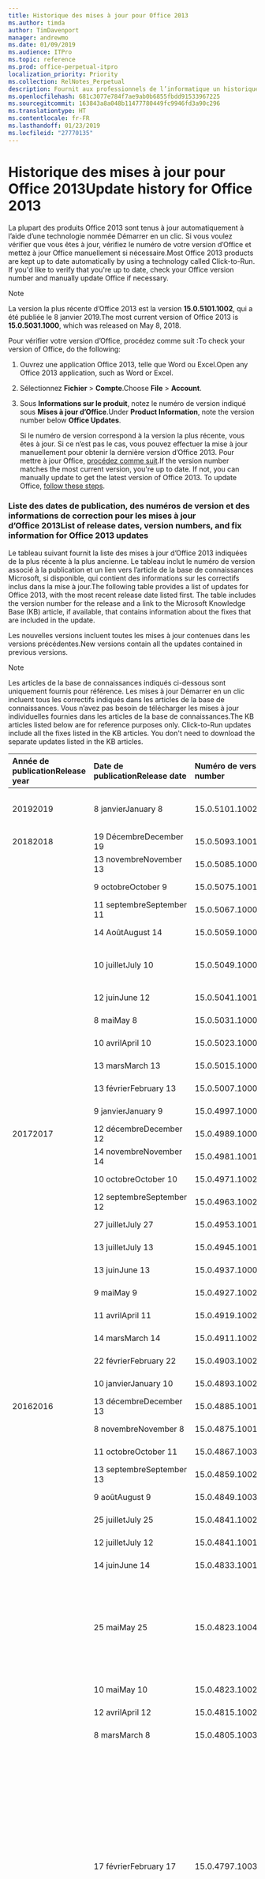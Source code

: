 ```yaml
---
title: Historique des mises à jour pour Office 2013
ms.author: timda
author: TimDavenport
manager: andrewmo
ms.date: 01/09/2019
ms.audience: ITPro
ms.topic: reference
ms.prod: office-perpetual-itpro
localization_priority: Priority
ms.collection: RelNotes_Perpetual
description: Fournit aux professionnels de l’informatique un historique des mises à jour pour les versions définitives d’Office 2013 qui utilisent Démarrer en un clic
ms.openlocfilehash: 681c3077e784f7ae9ab0b6855fbdd91533967225
ms.sourcegitcommit: 163843a8a048b11477780449fc9946fd3a90c296
ms.translationtype: HT
ms.contentlocale: fr-FR
ms.lasthandoff: 01/23/2019
ms.locfileid: "27770135"
---
```

# <a name="update-history-for-office-2013"></a><span data-ttu-id="48fe9-103">Historique des mises à jour pour Office 2013</span><span class="sxs-lookup"><span data-stu-id="48fe9-103">Update history for Office 2013</span></span>

<span data-ttu-id="48fe9-p101">La plupart des produits Office 2013 sont tenus à jour automatiquement à l’aide d’une technologie nommée Démarrer en un clic. Si vous voulez vérifier que vous êtes à jour, vérifiez le numéro de votre version d’Office et mettez à jour Office manuellement si nécessaire.</span><span class="sxs-lookup"><span data-stu-id="48fe9-p101">Most Office 2013 products are kept up to date automatically by using a technology called Click-to-Run. If you'd like to verify that you're up to date, check your Office version number and manually update Office if necessary.</span></span>
  
> [!NOTE]
> <span data-ttu-id="48fe9-106">La version la plus récente d’Office 2013 est la version **15.0.5101.1002**, qui a été publiée le 8 janvier 2019.</span><span class="sxs-lookup"><span data-stu-id="48fe9-106">The most current version of Office 2013 is **15.0.5031.1000**, which was released on May 8, 2018.</span></span> 
  
<span data-ttu-id="48fe9-107">Pour vérifier votre version d’Office, procédez comme suit :</span><span class="sxs-lookup"><span data-stu-id="48fe9-107">To check your version of Office, do the following:</span></span>
  
1. <span data-ttu-id="48fe9-108">Ouvrez une application Office 2013, telle que Word ou Excel.</span><span class="sxs-lookup"><span data-stu-id="48fe9-108">Open any Office 2013 application, such as Word or Excel.</span></span>
    
2. <span data-ttu-id="48fe9-109">Sélectionnez **Fichier** > **Compte**.</span><span class="sxs-lookup"><span data-stu-id="48fe9-109">Choose **File** > **Account**.</span></span>
    
3. <span data-ttu-id="48fe9-110">Sous **Informations sur le produit**, notez le numéro de version indiqué sous **Mises à jour d’Office**.</span><span class="sxs-lookup"><span data-stu-id="48fe9-110">Under **Product Information**, note the version number below **Office Updates**.</span></span>
    
    <span data-ttu-id="48fe9-p102">Si le numéro de version correspond à la version la plus récente, vous êtes à jour. Si ce n’est pas le cas, vous pouvez effectuer la mise à jour manuellement pour obtenir la dernière version d’Office 2013. Pour mettre à jour Office, [procédez comme suit](https://support.office.com/article/2ab296f3-7f03-43a2-8e50-46de917611c5#ID0EAABAAA=Office_2013).</span><span class="sxs-lookup"><span data-stu-id="48fe9-p102">If the version number matches the most current version, you're up to date. If not, you can manually update to get the latest version of Office 2013. To update Office, [follow these steps](https://support.office.com/article/2ab296f3-7f03-43a2-8e50-46de917611c5#ID0EAABAAA=Office_2013).</span></span>
    
### <a name="list-of-release-dates-version-numbers-and-fix-information-for-office-2013-updates"></a><span data-ttu-id="48fe9-114">Liste des dates de publication, des numéros de version et des informations de correction pour les mises à jour d’Office 2013</span><span class="sxs-lookup"><span data-stu-id="48fe9-114">List of release dates, version numbers, and fix information for Office 2013 updates</span></span>

<span data-ttu-id="48fe9-p103">Le tableau suivant fournit la liste des mises à jour d’Office 2013 indiquées de la plus récente à la plus ancienne. Le tableau inclut le numéro de version associé à la publication et un lien vers l’article de la base de connaissances Microsoft, si disponible, qui contient des informations sur les correctifs inclus dans la mise à jour.</span><span class="sxs-lookup"><span data-stu-id="48fe9-p103">The following table provides a list of updates for Office 2013, with the most recent release date listed first. The table includes the version number for the release and a link to the Microsoft Knowledge Base (KB) article, if available, that contains information about the fixes that are included in the update.</span></span>
  
<span data-ttu-id="48fe9-117">Les nouvelles versions incluent toutes les mises à jour contenues dans les versions précédentes.</span><span class="sxs-lookup"><span data-stu-id="48fe9-117">New versions contain all the updates contained in previous versions.</span></span>

> [!NOTE]
> <span data-ttu-id="48fe9-p104">Les articles de la base de connaissances indiqués ci-dessous sont uniquement fournis pour référence. Les mises à jour Démarrer en un clic incluent tous les correctifs indiqués dans les articles de la base de connaissances. Vous n’avez pas besoin de télécharger les mises à jour individuelles fournies dans les articles de la base de connaissances.</span><span class="sxs-lookup"><span data-stu-id="48fe9-p104">The KB articles listed below are for reference purposes only. Click-to-Run updates include all the fixes listed in the KB articles. You don't need to download the separate updates listed in the KB articles.</span></span>

  
|<span data-ttu-id="48fe9-121">**Année de publication**</span><span class="sxs-lookup"><span data-stu-id="48fe9-121">**Release year**</span></span>|<span data-ttu-id="48fe9-122">**Date de publication**</span><span class="sxs-lookup"><span data-stu-id="48fe9-122">**Release date**</span></span>|<span data-ttu-id="48fe9-123">**Numéro de version**</span><span class="sxs-lookup"><span data-stu-id="48fe9-123">**Version number**</span></span>|<span data-ttu-id="48fe9-124">**Plus d’informations**</span><span class="sxs-lookup"><span data-stu-id="48fe9-124">**More information**</span></span>|
|:-----|:-----|:-----|:-----|
|<span data-ttu-id="48fe9-125">2019</span><span class="sxs-lookup"><span data-stu-id="48fe9-125">2019</span></span>|<span data-ttu-id="48fe9-126">8 janvier</span><span class="sxs-lookup"><span data-stu-id="48fe9-126">January 8</span></span>   |<span data-ttu-id="48fe9-127">15.0.5101.1002</span><span class="sxs-lookup"><span data-stu-id="48fe9-127">15.0.5101.1002</span></span>   |[<span data-ttu-id="48fe9-128">Article 4484800 de la base de connaissances</span><span class="sxs-lookup"><span data-stu-id="48fe9-128">KB 4484800</span></span>](https://support.microsoft.com/fr-FR/help/4484800)  |
|<span data-ttu-id="48fe9-129">2018</span><span class="sxs-lookup"><span data-stu-id="48fe9-129">2018</span></span>|<span data-ttu-id="48fe9-130">19 Décembre</span><span class="sxs-lookup"><span data-stu-id="48fe9-130">December 19</span></span>   |<span data-ttu-id="48fe9-131">15.0.5093.1001</span><span class="sxs-lookup"><span data-stu-id="48fe9-131">15.0.5093.1001</span></span>   |[<span data-ttu-id="48fe9-132">KB 4477615</span><span class="sxs-lookup"><span data-stu-id="48fe9-132">KB 4477615</span></span>](https://support.microsoft.com/fr-FR/help/4477615)  |
||<span data-ttu-id="48fe9-133">13 novembre</span><span class="sxs-lookup"><span data-stu-id="48fe9-133">November 13</span></span>   |<span data-ttu-id="48fe9-134">15.0.5085.1000</span><span class="sxs-lookup"><span data-stu-id="48fe9-134">15.0.5085.1000</span></span>   |[<span data-ttu-id="48fe9-135">KB 4469617</span><span class="sxs-lookup"><span data-stu-id="48fe9-135">KB 4469617</span></span>](https://support.microsoft.com/fr-FR/help/4469617)  |
||<span data-ttu-id="48fe9-136">9 octobre</span><span class="sxs-lookup"><span data-stu-id="48fe9-136">October 9</span></span>   |<span data-ttu-id="48fe9-137">15.0.5075.1001</span><span class="sxs-lookup"><span data-stu-id="48fe9-137">15.0.5075.1001</span></span>   |[<span data-ttu-id="48fe9-138">KB 4464656</span><span class="sxs-lookup"><span data-stu-id="48fe9-138">KB 4464656</span></span>](https://support.microsoft.com/fr-FR/help/4464656)  |
| |<span data-ttu-id="48fe9-139">11 septembre</span><span class="sxs-lookup"><span data-stu-id="48fe9-139">September 11</span></span>   |<span data-ttu-id="48fe9-140">15.0.5067.1000</span><span class="sxs-lookup"><span data-stu-id="48fe9-140">15.0.5067.1000</span></span>   |[<span data-ttu-id="48fe9-141">KB 4459402</span><span class="sxs-lookup"><span data-stu-id="48fe9-141">KB 4459402</span></span>](https://support.microsoft.com/fr-FR/help/4459402)  |
||<span data-ttu-id="48fe9-142">14 Août</span><span class="sxs-lookup"><span data-stu-id="48fe9-142">August 14</span></span>   |<span data-ttu-id="48fe9-143">15.0.5059.1000</span><span class="sxs-lookup"><span data-stu-id="48fe9-143">15.0.5059.1000</span></span>   |[<span data-ttu-id="48fe9-144">KB 4346823</span><span class="sxs-lookup"><span data-stu-id="48fe9-144">KB 4346823</span></span>](https://support.microsoft.com/fr-FR/help/4346823)  |
||<span data-ttu-id="48fe9-145">10 juillet</span><span class="sxs-lookup"><span data-stu-id="48fe9-145">July 10</span></span>   |<span data-ttu-id="48fe9-146">15.0.5049.1000</span><span class="sxs-lookup"><span data-stu-id="48fe9-146">15.0.5049.1000</span></span>   |[<span data-ttu-id="48fe9-147">Article 4340798 de la Base de connaissances</span><span class="sxs-lookup"><span data-stu-id="48fe9-147">KB 4340798</span></span>](https://support.microsoft.com/fr-FR/help/4340798)  |
||<span data-ttu-id="48fe9-148">12 juin</span><span class="sxs-lookup"><span data-stu-id="48fe9-148">June 12</span></span>   |<span data-ttu-id="48fe9-149">15.0.5041.1001</span><span class="sxs-lookup"><span data-stu-id="48fe9-149">15.0.5041.1001</span></span>   |[<span data-ttu-id="48fe9-150">KB 4299875</span><span class="sxs-lookup"><span data-stu-id="48fe9-150">KB 4299875</span></span>](https://support.microsoft.com/fr-FR/help/4299875)  |
||<span data-ttu-id="48fe9-151">8 mai</span><span class="sxs-lookup"><span data-stu-id="48fe9-151">May 8</span></span>   |<span data-ttu-id="48fe9-152">15.0.5031.1000</span><span class="sxs-lookup"><span data-stu-id="48fe9-152">15.0.5031.1000</span></span>   |[<span data-ttu-id="48fe9-153">KB4133083</span><span class="sxs-lookup"><span data-stu-id="48fe9-153">KB 4133083</span></span>](https://support.microsoft.com/fr-FR/help/4133083)  |
||<span data-ttu-id="48fe9-154">10 avril</span><span class="sxs-lookup"><span data-stu-id="48fe9-154">April 10</span></span>   |<span data-ttu-id="48fe9-155">15.0.5023.1000</span><span class="sxs-lookup"><span data-stu-id="48fe9-155">15.0.5023.1000</span></span>   |[<span data-ttu-id="48fe9-156">KB4098622</span><span class="sxs-lookup"><span data-stu-id="48fe9-156">KB 4098622</span></span>](https://support.microsoft.com/fr-FR/help/4098622)  |
||<span data-ttu-id="48fe9-157">13 mars</span><span class="sxs-lookup"><span data-stu-id="48fe9-157">March 13</span></span>   |<span data-ttu-id="48fe9-158">15.0.5015.1000</span><span class="sxs-lookup"><span data-stu-id="48fe9-158">15.0.5015.1000</span></span>   |[<span data-ttu-id="48fe9-159">KB4090988</span><span class="sxs-lookup"><span data-stu-id="48fe9-159">KB 4090988</span></span>](https://support.microsoft.com/fr-FR/help/4090988)  |
||<span data-ttu-id="48fe9-160">13 février</span><span class="sxs-lookup"><span data-stu-id="48fe9-160">February 13</span></span>   |<span data-ttu-id="48fe9-161">15.0.5007.1000</span><span class="sxs-lookup"><span data-stu-id="48fe9-161">15.0.5007.1000</span></span>   |[<span data-ttu-id="48fe9-162">KB4077965</span><span class="sxs-lookup"><span data-stu-id="48fe9-162">KB 4077965</span></span>](https://support.microsoft.com/help/4077965)  |
||<span data-ttu-id="48fe9-163">9 janvier</span><span class="sxs-lookup"><span data-stu-id="48fe9-163">January 9</span></span>   |<span data-ttu-id="48fe9-164">15.0.4997.1000</span><span class="sxs-lookup"><span data-stu-id="48fe9-164">15.0.4997.1000</span></span>   |[<span data-ttu-id="48fe9-165">KB4058103</span><span class="sxs-lookup"><span data-stu-id="48fe9-165">KB 4058103</span></span>](https://support.microsoft.com/help/4058103)  |
|<span data-ttu-id="48fe9-166">2017</span><span class="sxs-lookup"><span data-stu-id="48fe9-166">2017</span></span>   |<span data-ttu-id="48fe9-167">12 décembre</span><span class="sxs-lookup"><span data-stu-id="48fe9-167">December 12</span></span>   |<span data-ttu-id="48fe9-168">15.0.4989.1000</span><span class="sxs-lookup"><span data-stu-id="48fe9-168">15.0.4989.1000</span></span>   |[<span data-ttu-id="48fe9-169">KB4055454</span><span class="sxs-lookup"><span data-stu-id="48fe9-169">KB 4055454</span></span>](https://support.microsoft.com/help/4055454)  |
||<span data-ttu-id="48fe9-170">14 novembre</span><span class="sxs-lookup"><span data-stu-id="48fe9-170">November 14</span></span>   |<span data-ttu-id="48fe9-171">15.0.4981.1001</span><span class="sxs-lookup"><span data-stu-id="48fe9-171">15.0.4981.1001</span></span>   |[<span data-ttu-id="48fe9-172">KB4051890</span><span class="sxs-lookup"><span data-stu-id="48fe9-172">KB 4051890</span></span>](https://support.microsoft.com/help/4051890)  |
||<span data-ttu-id="48fe9-173">10 octobre</span><span class="sxs-lookup"><span data-stu-id="48fe9-173">October 10</span></span>   |<span data-ttu-id="48fe9-174">15.0.4971.1002</span><span class="sxs-lookup"><span data-stu-id="48fe9-174">15.0.4971.1002</span></span>   |[<span data-ttu-id="48fe9-175">KB4043461</span><span class="sxs-lookup"><span data-stu-id="48fe9-175">KB 4043461</span></span>](https://support.microsoft.com/help/4043461)  |
||<span data-ttu-id="48fe9-176">12 septembre</span><span class="sxs-lookup"><span data-stu-id="48fe9-176">September 12</span></span>   |<span data-ttu-id="48fe9-177">15.0.4963.1002</span><span class="sxs-lookup"><span data-stu-id="48fe9-177">15.0.4963.1002</span></span>   |[<span data-ttu-id="48fe9-178">KB4040279</span><span class="sxs-lookup"><span data-stu-id="48fe9-178">KB 4040279</span></span>](https://support.microsoft.com/help/4040279)  |
||<span data-ttu-id="48fe9-179">27 juillet</span><span class="sxs-lookup"><span data-stu-id="48fe9-179">July 27</span></span>   |<span data-ttu-id="48fe9-180">15.0.4953.1001</span><span class="sxs-lookup"><span data-stu-id="48fe9-180">15.0.4953.1001</span></span>   |[<span data-ttu-id="48fe9-181">KB4036121</span><span class="sxs-lookup"><span data-stu-id="48fe9-181">KB 4036121</span></span>](https://support.microsoft.com/help/4036121)  |
||<span data-ttu-id="48fe9-182">13 juillet</span><span class="sxs-lookup"><span data-stu-id="48fe9-182">July 13</span></span>   |<span data-ttu-id="48fe9-183">15.0.4945.1001</span><span class="sxs-lookup"><span data-stu-id="48fe9-183">15.0.4945.1001</span></span>   |[<span data-ttu-id="48fe9-184">KB4033107</span><span class="sxs-lookup"><span data-stu-id="48fe9-184">KB 4033107</span></span>](https://support.microsoft.com/help/4033107)  |
||<span data-ttu-id="48fe9-185">13 juin</span><span class="sxs-lookup"><span data-stu-id="48fe9-185">June 13</span></span>   |<span data-ttu-id="48fe9-186">15.0.4937.1000</span><span class="sxs-lookup"><span data-stu-id="48fe9-186">15.0.4937.1000</span></span>   |[<span data-ttu-id="48fe9-187">KB4023935</span><span class="sxs-lookup"><span data-stu-id="48fe9-187">KB 4023935</span></span>](https://support.microsoft.com/help/4023935)  |
||<span data-ttu-id="48fe9-188">9 mai</span><span class="sxs-lookup"><span data-stu-id="48fe9-188">May 9</span></span>   |<span data-ttu-id="48fe9-189">15.0.4927.1002</span><span class="sxs-lookup"><span data-stu-id="48fe9-189">15.0.4927.1002</span></span>   |[<span data-ttu-id="48fe9-190">KB4020152</span><span class="sxs-lookup"><span data-stu-id="48fe9-190">KB 4020152</span></span>](https://support.microsoft.com/help/4020152)  |
||<span data-ttu-id="48fe9-191">11 avril</span><span class="sxs-lookup"><span data-stu-id="48fe9-191">April 11</span></span>   |<span data-ttu-id="48fe9-192">15.0.4919.1002</span><span class="sxs-lookup"><span data-stu-id="48fe9-192">15.0.4919.1002</span></span>   |[<span data-ttu-id="48fe9-193">KB4016803</span><span class="sxs-lookup"><span data-stu-id="48fe9-193">KB 4016803</span></span>](https://support.microsoft.com/help/4016803)  |
||<span data-ttu-id="48fe9-194">14 mars</span><span class="sxs-lookup"><span data-stu-id="48fe9-194">March 14</span></span>   |<span data-ttu-id="48fe9-195">15.0.4911.1002</span><span class="sxs-lookup"><span data-stu-id="48fe9-195">15.0.4911.1002</span></span>   |[<span data-ttu-id="48fe9-196">KB4013886</span><span class="sxs-lookup"><span data-stu-id="48fe9-196">KB 4013886</span></span>](https://support.microsoft.com/help/4013886)  |
||<span data-ttu-id="48fe9-197">22 février</span><span class="sxs-lookup"><span data-stu-id="48fe9-197">February 22</span></span>   |<span data-ttu-id="48fe9-198">15.0.4903.1002</span><span class="sxs-lookup"><span data-stu-id="48fe9-198">15.0.4903.1002</span></span>   |[<span data-ttu-id="48fe9-199">KB4010765</span><span class="sxs-lookup"><span data-stu-id="48fe9-199">KB 4010765</span></span>](https://support.microsoft.com/help/4010765)  |
||<span data-ttu-id="48fe9-200">10 janvier</span><span class="sxs-lookup"><span data-stu-id="48fe9-200">January 10</span></span>   |<span data-ttu-id="48fe9-201">15.0.4893.1002</span><span class="sxs-lookup"><span data-stu-id="48fe9-201">15.0.4893.1002</span></span>   |[<span data-ttu-id="48fe9-202">KB3214449</span><span class="sxs-lookup"><span data-stu-id="48fe9-202">KB 3214449</span></span>](https://support.microsoft.com/fr-FR/kb/3214449)  |
|<span data-ttu-id="48fe9-203">2016</span><span class="sxs-lookup"><span data-stu-id="48fe9-203">2016</span></span>   |<span data-ttu-id="48fe9-204">13 décembre</span><span class="sxs-lookup"><span data-stu-id="48fe9-204">December 13</span></span>   |<span data-ttu-id="48fe9-205">15.0.4885.1001</span><span class="sxs-lookup"><span data-stu-id="48fe9-205">15.0.4885.1001</span></span>   |[<span data-ttu-id="48fe9-206">KB3208595</span><span class="sxs-lookup"><span data-stu-id="48fe9-206">KB 3208595</span></span>](https://support.microsoft.com/fr-FR/kb/3208595)  |
||<span data-ttu-id="48fe9-207">8 novembre</span><span class="sxs-lookup"><span data-stu-id="48fe9-207">November 8</span></span>   |<span data-ttu-id="48fe9-208">15.0.4875.1001</span><span class="sxs-lookup"><span data-stu-id="48fe9-208">15.0.4875.1001</span></span>   |[<span data-ttu-id="48fe9-209">KB3200802</span><span class="sxs-lookup"><span data-stu-id="48fe9-209">KB 3200802</span></span>](https://support.microsoft.com/kb/3200802)  |
||<span data-ttu-id="48fe9-210">11 octobre</span><span class="sxs-lookup"><span data-stu-id="48fe9-210">October 11</span></span>   |<span data-ttu-id="48fe9-211">15.0.4867.1003</span><span class="sxs-lookup"><span data-stu-id="48fe9-211">15.0.4867.1003</span></span>   |[<span data-ttu-id="48fe9-212">KB3194160</span><span class="sxs-lookup"><span data-stu-id="48fe9-212">KB 3194160</span></span>](https://support.microsoft.com/kb/3194160)  |
||<span data-ttu-id="48fe9-213">13 septembre</span><span class="sxs-lookup"><span data-stu-id="48fe9-213">September 13</span></span>   |<span data-ttu-id="48fe9-214">15.0.4859.1002</span><span class="sxs-lookup"><span data-stu-id="48fe9-214">15.0.4859.1002</span></span>   |[<span data-ttu-id="48fe9-215">KB3188548</span><span class="sxs-lookup"><span data-stu-id="48fe9-215">KB 3188548</span></span>](https://support.microsoft.com/kb/3188548)  |
||<span data-ttu-id="48fe9-216">9 août</span><span class="sxs-lookup"><span data-stu-id="48fe9-216">August 9</span></span>   |<span data-ttu-id="48fe9-217">15.0.4849.1003</span><span class="sxs-lookup"><span data-stu-id="48fe9-217">15.0.4849.1003</span></span>   |[<span data-ttu-id="48fe9-218">KB3181038</span><span class="sxs-lookup"><span data-stu-id="48fe9-218">KB 3181038</span></span>](https://support.microsoft.com/kb/3181038)  |
||<span data-ttu-id="48fe9-219">25 juillet</span><span class="sxs-lookup"><span data-stu-id="48fe9-219">July 25</span></span>   |<span data-ttu-id="48fe9-220">15.0.4841.1002</span><span class="sxs-lookup"><span data-stu-id="48fe9-220">15.0.4841.1002</span></span>   |[<span data-ttu-id="48fe9-221">KB3179661</span><span class="sxs-lookup"><span data-stu-id="48fe9-221">KB 3179661</span></span>](https://support.microsoft.com/kb/3179661)  |
||<span data-ttu-id="48fe9-222">12 juillet</span><span class="sxs-lookup"><span data-stu-id="48fe9-222">July 12</span></span>   |<span data-ttu-id="48fe9-223">15.0.4841.1001</span><span class="sxs-lookup"><span data-stu-id="48fe9-223">15.0.4841.1001</span></span>   |[<span data-ttu-id="48fe9-224">KB3173835</span><span class="sxs-lookup"><span data-stu-id="48fe9-224">KB 3173835</span></span>](https://support.microsoft.com/kb/3173835)  |
||<span data-ttu-id="48fe9-225">14 juin</span><span class="sxs-lookup"><span data-stu-id="48fe9-225">June 14</span></span>   |<span data-ttu-id="48fe9-226">15.0.4833.1001</span><span class="sxs-lookup"><span data-stu-id="48fe9-226">15.0.4833.1001</span></span>   |[<span data-ttu-id="48fe9-227">KB3166910</span><span class="sxs-lookup"><span data-stu-id="48fe9-227">KB 3166910</span></span>](https://support.microsoft.com/kb/3166910)  |
||<span data-ttu-id="48fe9-228">25 mai</span><span class="sxs-lookup"><span data-stu-id="48fe9-228">May 25</span></span>   |<span data-ttu-id="48fe9-229">15.0.4823.1004</span><span class="sxs-lookup"><span data-stu-id="48fe9-229">15.0.4823.1004</span></span>   |<span data-ttu-id="48fe9-230">Cette version corrige un blocage qui pouvait se produire pendant le processus d’installation.</span><span class="sxs-lookup"><span data-stu-id="48fe9-230">This version fixes a crash that may occur during the installation process.</span></span>   |
||<span data-ttu-id="48fe9-231">10 mai</span><span class="sxs-lookup"><span data-stu-id="48fe9-231">May 10</span></span>   |<span data-ttu-id="48fe9-232">15.0.4823.1002</span><span class="sxs-lookup"><span data-stu-id="48fe9-232">15.0.4823.1002</span></span>   |[<span data-ttu-id="48fe9-233">KB3158453</span><span class="sxs-lookup"><span data-stu-id="48fe9-233">KB 3158453</span></span>](https://support.microsoft.com/kb/3158453 )  |
||<span data-ttu-id="48fe9-234">12 avril</span><span class="sxs-lookup"><span data-stu-id="48fe9-234">April 12</span></span>   |<span data-ttu-id="48fe9-235">15.0.4815.1002</span><span class="sxs-lookup"><span data-stu-id="48fe9-235">15.0.4815.1002</span></span>   |[<span data-ttu-id="48fe9-236">KB3150264</span><span class="sxs-lookup"><span data-stu-id="48fe9-236">KB 3150264</span></span>](https://support.microsoft.com/kb/3150264)  |
||<span data-ttu-id="48fe9-237">8 mars</span><span class="sxs-lookup"><span data-stu-id="48fe9-237">March 8</span></span>   |<span data-ttu-id="48fe9-238">15.0.4805.1003</span><span class="sxs-lookup"><span data-stu-id="48fe9-238">15.0.4805.1003</span></span>   |[<span data-ttu-id="48fe9-239">KB3143491</span><span class="sxs-lookup"><span data-stu-id="48fe9-239">KB 3143491</span></span>](https://support.microsoft.com/kb/3143491)  |
||<span data-ttu-id="48fe9-240">17 février</span><span class="sxs-lookup"><span data-stu-id="48fe9-240">February 17</span></span>   |<span data-ttu-id="48fe9-241">15.0.4797.1003</span><span class="sxs-lookup"><span data-stu-id="48fe9-241">15.0.4797.1003</span></span>   |<span data-ttu-id="48fe9-242">Cette version corrige un problème à cause duquel des applications telles qu’Office, Word, Excel ou Outlook pouvaient se figer ou fonctionner très lentement lorsque vous faisiez défiler la fenêtre ou lorsque vous copiiez et colliez du texte.</span><span class="sxs-lookup"><span data-stu-id="48fe9-242">This version fixes a problem that may cause Office apps, such as Word, Excel, or Outlook to freeze or perform very slowly when you scroll the window or when you copy and paste text.</span></span>   |
||<span data-ttu-id="48fe9-243">9 février</span><span class="sxs-lookup"><span data-stu-id="48fe9-243">February 9</span></span>   |<span data-ttu-id="48fe9-244">15.0.4797.1002</span><span class="sxs-lookup"><span data-stu-id="48fe9-244">15.0.4797.1002</span></span>   |[<span data-ttu-id="48fe9-245">KB3137471</span><span class="sxs-lookup"><span data-stu-id="48fe9-245">KB 3137471</span></span>](https://support.microsoft.com/kb/3137471)  |
||<span data-ttu-id="48fe9-246">12 janvier</span><span class="sxs-lookup"><span data-stu-id="48fe9-246">January 12</span></span>   |<span data-ttu-id="48fe9-247">15.0.4787.1002</span><span class="sxs-lookup"><span data-stu-id="48fe9-247">15.0.4787.1002</span></span>   |[<span data-ttu-id="48fe9-248">KB3131245</span><span class="sxs-lookup"><span data-stu-id="48fe9-248">KB 3131245</span></span>](https://support.microsoft.com/kb/3131245)  |
|<span data-ttu-id="48fe9-249">2015</span><span class="sxs-lookup"><span data-stu-id="48fe9-249">2015</span></span>   |<span data-ttu-id="48fe9-250">8 décembre</span><span class="sxs-lookup"><span data-stu-id="48fe9-250">December 8</span></span>   |<span data-ttu-id="48fe9-251">15.0.4779.1002</span><span class="sxs-lookup"><span data-stu-id="48fe9-251">15.0.4779.1002</span></span>   |[<span data-ttu-id="48fe9-252">KB3121650</span><span class="sxs-lookup"><span data-stu-id="48fe9-252">KB 3121650</span></span>](https://support.microsoft.com/kb/3121650)  |
||<span data-ttu-id="48fe9-253">24 novembre</span><span class="sxs-lookup"><span data-stu-id="48fe9-253">November 24</span></span>   |<span data-ttu-id="48fe9-254">15.0.4771.1004</span><span class="sxs-lookup"><span data-stu-id="48fe9-254">15.0.4771.1004</span></span>   |<span data-ttu-id="48fe9-255">Cette version corrige un blocage d’Outlook.</span><span class="sxs-lookup"><span data-stu-id="48fe9-255">This version fixes an Outlook crash.</span></span>   |
||<span data-ttu-id="48fe9-256">10 novembre</span><span class="sxs-lookup"><span data-stu-id="48fe9-256">November 10</span></span>   |<span data-ttu-id="48fe9-257">15.0.4771.1003</span><span class="sxs-lookup"><span data-stu-id="48fe9-257">15.0.4771.1003</span></span>   |[<span data-ttu-id="48fe9-258">KB3108456</span><span class="sxs-lookup"><span data-stu-id="48fe9-258">KB 3108456</span></span>](https://support.microsoft.com/kb/3108456)  |
||<span data-ttu-id="48fe9-259">13 octobre</span><span class="sxs-lookup"><span data-stu-id="48fe9-259">October 13</span></span>   |<span data-ttu-id="48fe9-260">15.0.4763.1003</span><span class="sxs-lookup"><span data-stu-id="48fe9-260">15.0.4763.1003</span></span>   |[<span data-ttu-id="48fe9-261">KB3099951</span><span class="sxs-lookup"><span data-stu-id="48fe9-261">KB 3099951</span></span>](https://support.microsoft.com/kb/3099951)  |
||<span data-ttu-id="48fe9-262">8 septembre</span><span class="sxs-lookup"><span data-stu-id="48fe9-262">September 8</span></span>   |<span data-ttu-id="48fe9-263">15.0.4753.1003</span><span class="sxs-lookup"><span data-stu-id="48fe9-263">15.0.4753.1003</span></span>   |[<span data-ttu-id="48fe9-264">KB3092181</span><span class="sxs-lookup"><span data-stu-id="48fe9-264">KB 3092181</span></span>](https://support.microsoft.com/kb/3092181)  |
||<span data-ttu-id="48fe9-265">11 août</span><span class="sxs-lookup"><span data-stu-id="48fe9-265">August 11</span></span>   |<span data-ttu-id="48fe9-266">15.0.4745.1002</span><span class="sxs-lookup"><span data-stu-id="48fe9-266">15.0.4745.1002</span></span>   |[<span data-ttu-id="48fe9-267">KB3083805</span><span class="sxs-lookup"><span data-stu-id="48fe9-267">KB 3083805</span></span>](https://support.microsoft.com/kb/3083805)  |
||<span data-ttu-id="48fe9-268">14 juillet</span><span class="sxs-lookup"><span data-stu-id="48fe9-268">July 14</span></span>   |<span data-ttu-id="48fe9-269">15.0.4737.1003</span><span class="sxs-lookup"><span data-stu-id="48fe9-269">15.0.4737.1003</span></span>   |[<span data-ttu-id="48fe9-270">KB3077012</span><span class="sxs-lookup"><span data-stu-id="48fe9-270">KB 3077012</span></span>](https://support.microsoft.com/kb/3077012)  |
||<span data-ttu-id="48fe9-271">9 juin</span><span class="sxs-lookup"><span data-stu-id="48fe9-271">June 9</span></span>   |<span data-ttu-id="48fe9-272">15.0.4727.1003</span><span class="sxs-lookup"><span data-stu-id="48fe9-272">15.0.4727.1003</span></span>   |[<span data-ttu-id="48fe9-273">KB3068507</span><span class="sxs-lookup"><span data-stu-id="48fe9-273">KB 3068507</span></span>](https://support.microsoft.com/kb/3068507)  |
||<span data-ttu-id="48fe9-274">12 mai</span><span class="sxs-lookup"><span data-stu-id="48fe9-274">May 12</span></span>   |<span data-ttu-id="48fe9-275">15.0.4719.1002</span><span class="sxs-lookup"><span data-stu-id="48fe9-275">15.0.4719.1002</span></span>   |[<span data-ttu-id="48fe9-276">KB3061974</span><span class="sxs-lookup"><span data-stu-id="48fe9-276">KB 3061974</span></span>](https://support.microsoft.com/kb/3061974)  |
||<span data-ttu-id="48fe9-277">14 avril</span><span class="sxs-lookup"><span data-stu-id="48fe9-277">April 14</span></span>   |<span data-ttu-id="48fe9-278">15.0.4711.1003</span><span class="sxs-lookup"><span data-stu-id="48fe9-278">15.0.4711.1003</span></span>   |[<span data-ttu-id="48fe9-279">KB3050766</span><span class="sxs-lookup"><span data-stu-id="48fe9-279">KB 3050766</span></span>](https://support.microsoft.com/kb/3050766)  |
||<span data-ttu-id="48fe9-280">10 mars</span><span class="sxs-lookup"><span data-stu-id="48fe9-280">March 10</span></span>   |<span data-ttu-id="48fe9-281">15.0.4701.1002</span><span class="sxs-lookup"><span data-stu-id="48fe9-281">15.0.4701.1002</span></span>   |[<span data-ttu-id="48fe9-282">KB3040794</span><span class="sxs-lookup"><span data-stu-id="48fe9-282">KB 3040794</span></span>](https://support.microsoft.com/kb/3040794)  |
||<span data-ttu-id="48fe9-283">10 février</span><span class="sxs-lookup"><span data-stu-id="48fe9-283">February 10</span></span>   |<span data-ttu-id="48fe9-284">15.0.4693.1002</span><span class="sxs-lookup"><span data-stu-id="48fe9-284">15.0.4693.1002</span></span>   |[<span data-ttu-id="48fe9-285">KB3032763</span><span class="sxs-lookup"><span data-stu-id="48fe9-285">KB 3032763</span></span>](https://support.microsoft.com/kb/3032763)  |
|<span data-ttu-id="48fe9-286">2014</span><span class="sxs-lookup"><span data-stu-id="48fe9-286">February 2014</span></span>   |<span data-ttu-id="48fe9-287">9 décembre</span><span class="sxs-lookup"><span data-stu-id="48fe9-287">December 9</span></span>   |<span data-ttu-id="48fe9-288">15.0.4675.1002</span><span class="sxs-lookup"><span data-stu-id="48fe9-288">15.0.4675.1002</span></span>   |[<span data-ttu-id="48fe9-289">KB3020812</span><span class="sxs-lookup"><span data-stu-id="48fe9-289">KB 3020812</span></span>](https://support.microsoft.com/kb/3020812)  |
||<span data-ttu-id="48fe9-290">11 novembre</span><span class="sxs-lookup"><span data-stu-id="48fe9-290">November 11</span></span>   |<span data-ttu-id="48fe9-291">15.0.4667.1002</span><span class="sxs-lookup"><span data-stu-id="48fe9-291">15.0.4667.1002</span></span>   |[<span data-ttu-id="48fe9-292">KB3012392</span><span class="sxs-lookup"><span data-stu-id="48fe9-292">KB 3012392</span></span>](https://support.microsoft.com/kb/3012392)  |
||<span data-ttu-id="48fe9-293">14 octobre</span><span class="sxs-lookup"><span data-stu-id="48fe9-293">October 14</span></span>   |<span data-ttu-id="48fe9-294">15.0.4659.1001</span><span class="sxs-lookup"><span data-stu-id="48fe9-294">15.0.4659.1001</span></span>   |[<span data-ttu-id="48fe9-295">KB3003800</span><span class="sxs-lookup"><span data-stu-id="48fe9-295">KB 3003800</span></span>](https://support.microsoft.com/kb/3003800)  |
||<span data-ttu-id="48fe9-296">16 septembre</span><span class="sxs-lookup"><span data-stu-id="48fe9-296">September 16</span></span>   |<span data-ttu-id="48fe9-297">15.0.4649.1003</span><span class="sxs-lookup"><span data-stu-id="48fe9-297">15.0.4649.1003</span></span>   |[<span data-ttu-id="48fe9-298">KB2889931</span><span class="sxs-lookup"><span data-stu-id="48fe9-298">KB 2889931</span></span>](https://support.microsoft.com/kb/2889931)  |
||<span data-ttu-id="48fe9-299">9 septembre</span><span class="sxs-lookup"><span data-stu-id="48fe9-299">September 9</span></span>   |<span data-ttu-id="48fe9-300">15.0.4649.1001</span><span class="sxs-lookup"><span data-stu-id="48fe9-300">15.0.4649.1001</span></span>   |[<span data-ttu-id="48fe9-301">KB2995902</span><span class="sxs-lookup"><span data-stu-id="48fe9-301">KB 2995902</span></span>](https://support.microsoft.com/kb/2995902)  |
||<span data-ttu-id="48fe9-302">12 août</span><span class="sxs-lookup"><span data-stu-id="48fe9-302">August 12</span></span>   |<span data-ttu-id="48fe9-303">15.0.4641.1003</span><span class="sxs-lookup"><span data-stu-id="48fe9-303">15.0.4641.1003</span></span>   |[<span data-ttu-id="48fe9-304">KB2989071</span><span class="sxs-lookup"><span data-stu-id="48fe9-304">KB 2989071</span></span>](https://support.microsoft.com/kb/2989071)  |
||<span data-ttu-id="48fe9-305">24 juillet</span><span class="sxs-lookup"><span data-stu-id="48fe9-305">July 24</span></span>   |<span data-ttu-id="48fe9-306">15.0.4631.1004</span><span class="sxs-lookup"><span data-stu-id="48fe9-306">15.0.4631.1004</span></span>   |[<span data-ttu-id="48fe9-307">KB2989605</span><span class="sxs-lookup"><span data-stu-id="48fe9-307">KB 2989605</span></span>](https://support.microsoft.com/kb/2989605)  |
||<span data-ttu-id="48fe9-308">8 juillet</span><span class="sxs-lookup"><span data-stu-id="48fe9-308">July 8</span></span>   |<span data-ttu-id="48fe9-309">15.0.4631.1002</span><span class="sxs-lookup"><span data-stu-id="48fe9-309">15.0.4631.1002</span></span>   |[<span data-ttu-id="48fe9-310">KB2980001</span><span class="sxs-lookup"><span data-stu-id="48fe9-310">KB 2980001</span></span>](https://support.microsoft.com/kb/2980001)  |
||<span data-ttu-id="48fe9-311">10 juin</span><span class="sxs-lookup"><span data-stu-id="48fe9-311">June 10</span></span>   |<span data-ttu-id="48fe9-312">15.0.4623.1003</span><span class="sxs-lookup"><span data-stu-id="48fe9-312">15.0.4623.1003</span></span>   |[<span data-ttu-id="48fe9-313">KB2971668</span><span class="sxs-lookup"><span data-stu-id="48fe9-313">KB 2971668</span></span>](https://support.microsoft.com/kb/2971668)  |
||<span data-ttu-id="48fe9-314">22 mai</span><span class="sxs-lookup"><span data-stu-id="48fe9-314">May 22</span></span>   |<span data-ttu-id="48fe9-315">15.0.4615.1002</span><span class="sxs-lookup"><span data-stu-id="48fe9-315">15.0.4615.1002</span></span>   |<span data-ttu-id="48fe9-316">Cette version corrige des erreurs d’activation.</span><span class="sxs-lookup"><span data-stu-id="48fe9-316">This version fixes activation errors.</span></span>   |
||<span data-ttu-id="48fe9-317">13 mai</span><span class="sxs-lookup"><span data-stu-id="48fe9-317">May 13</span></span>   |<span data-ttu-id="48fe9-318">15.0.4615.1001</span><span class="sxs-lookup"><span data-stu-id="48fe9-318">15.0.4615.1001</span></span>   |[<span data-ttu-id="48fe9-319">KB2964042</span><span class="sxs-lookup"><span data-stu-id="48fe9-319">KB 2964042</span></span>](https://support.microsoft.com/kb/2964042)  |
||<span data-ttu-id="48fe9-320">8 avril</span><span class="sxs-lookup"><span data-stu-id="48fe9-320">April 8</span></span>   |<span data-ttu-id="48fe9-321">15.0.4605.1003</span><span class="sxs-lookup"><span data-stu-id="48fe9-321">15.0.4605.1003</span></span>   |[<span data-ttu-id="48fe9-322">KB2955382</span><span class="sxs-lookup"><span data-stu-id="48fe9-322">KB 2955382</span></span>](https://support.microsoft.com/kb/2955382)  |
||<span data-ttu-id="48fe9-323">11 Mars</span><span class="sxs-lookup"><span data-stu-id="48fe9-323">March 11</span></span>   |<span data-ttu-id="48fe9-324">15.0.4569.1508</span><span class="sxs-lookup"><span data-stu-id="48fe9-324">15.0.4569.1508</span></span>   |[<span data-ttu-id="48fe9-325">KB2937335</span><span class="sxs-lookup"><span data-stu-id="48fe9-325">KB 2937335</span></span>](https://support.microsoft.com/kb/2937335)  |
||<span data-ttu-id="48fe9-326">25 février</span><span class="sxs-lookup"><span data-stu-id="48fe9-326">February 25</span></span>   |<span data-ttu-id="48fe9-327">15.0.4569.1507</span><span class="sxs-lookup"><span data-stu-id="48fe9-327">15.0.4569.1507</span></span>   |<span data-ttu-id="48fe9-328">[Article 2817430 de la base de connaissances](https://support.microsoft.com/kb/2817430) (Service Pack 1)</span><span class="sxs-lookup"><span data-stu-id="48fe9-328">[KB 2817430](https://support.microsoft.com/kb/2817430) (Service Pack 1)</span></span>   |
||<span data-ttu-id="48fe9-329">14 janvier</span><span class="sxs-lookup"><span data-stu-id="48fe9-329">January 14</span></span>   |<span data-ttu-id="48fe9-330">15.0.4551.1512</span><span class="sxs-lookup"><span data-stu-id="48fe9-330">15.0.4551.1512</span></span>   |[<span data-ttu-id="48fe9-331">KB2923177</span><span class="sxs-lookup"><span data-stu-id="48fe9-331">KB 2923177</span></span>](https://support.microsoft.com/kb/2923177)  |
|<span data-ttu-id="48fe9-332">2013</span><span class="sxs-lookup"><span data-stu-id="48fe9-332">2013</span></span>   |<span data-ttu-id="48fe9-333">10 décembre</span><span class="sxs-lookup"><span data-stu-id="48fe9-333">December 10</span></span>   |<span data-ttu-id="48fe9-334">15.0.4551.1011</span><span class="sxs-lookup"><span data-stu-id="48fe9-334">15.0.4551.1011</span></span>   |[<span data-ttu-id="48fe9-335">KB2916204</span><span class="sxs-lookup"><span data-stu-id="48fe9-335">KB 2916204</span></span>](https://support.microsoft.com/kb/2916204)  |
||<span data-ttu-id="48fe9-336">12 novembre</span><span class="sxs-lookup"><span data-stu-id="48fe9-336">November 12</span></span>   |<span data-ttu-id="48fe9-337">15.0.4551.1005</span><span class="sxs-lookup"><span data-stu-id="48fe9-337">15.0.4551.1005</span></span>   |[<span data-ttu-id="48fe9-338">KB2908105</span><span class="sxs-lookup"><span data-stu-id="48fe9-338">KB 2908105</span></span>](https://support.microsoft.com/kb/2908105)  |
||<span data-ttu-id="48fe9-339">8 octobre</span><span class="sxs-lookup"><span data-stu-id="48fe9-339">October 8</span></span>   |<span data-ttu-id="48fe9-340">15.0.4535.1511</span><span class="sxs-lookup"><span data-stu-id="48fe9-340">15.0.4535.1511</span></span>   |[<span data-ttu-id="48fe9-341">KB2892139</span><span class="sxs-lookup"><span data-stu-id="48fe9-341">KB 2892139</span></span>](https://support.microsoft.com/kb/2892139)  |
||<span data-ttu-id="48fe9-342">10 septembre</span><span class="sxs-lookup"><span data-stu-id="48fe9-342">September 10</span></span>   |<span data-ttu-id="48fe9-343">15.0.4535.1004</span><span class="sxs-lookup"><span data-stu-id="48fe9-343">15.0.4535.1004</span></span>   |[<span data-ttu-id="48fe9-344">KB2884129</span><span class="sxs-lookup"><span data-stu-id="48fe9-344">KB 2884129</span></span>](https://support.microsoft.com/kb/2884129)  |
||<span data-ttu-id="48fe9-345">13 août</span><span class="sxs-lookup"><span data-stu-id="48fe9-345">August 13</span></span>   |<span data-ttu-id="48fe9-346">15.0.4517.1509</span><span class="sxs-lookup"><span data-stu-id="48fe9-346">15.0.4517.1509</span></span>   |[<span data-ttu-id="48fe9-347">KB2876211</span><span class="sxs-lookup"><span data-stu-id="48fe9-347">KB 2876211</span></span>](https://support.microsoft.com/kb/2876211)  |
||<span data-ttu-id="48fe9-348">9 juillet</span><span class="sxs-lookup"><span data-stu-id="48fe9-348">July 9</span></span>   |<span data-ttu-id="48fe9-349">15.0.4517.1005</span><span class="sxs-lookup"><span data-stu-id="48fe9-349">15.0.4517.1005</span></span>   |[<span data-ttu-id="48fe9-350">KB2867767</span><span class="sxs-lookup"><span data-stu-id="48fe9-350">KB 2867767</span></span>](https://support.microsoft.com/kb/2867767)  |
||<span data-ttu-id="48fe9-351">11 juin</span><span class="sxs-lookup"><span data-stu-id="48fe9-351">June 11</span></span>   |<span data-ttu-id="48fe9-352">15.0.4505.1510</span><span class="sxs-lookup"><span data-stu-id="48fe9-352">15.0.4505.1510</span></span>   |[<span data-ttu-id="48fe9-353">KB2860010</span><span class="sxs-lookup"><span data-stu-id="48fe9-353">KB 2860010</span></span>](https://support.microsoft.com/kb/2860010)  |
||<span data-ttu-id="48fe9-354">14 mai</span><span class="sxs-lookup"><span data-stu-id="48fe9-354">May 14</span></span>   |<span data-ttu-id="48fe9-355">15.0.4505.1006</span><span class="sxs-lookup"><span data-stu-id="48fe9-355">15.0.4505.1006</span></span>   |[<span data-ttu-id="48fe9-356">KB2847265</span><span class="sxs-lookup"><span data-stu-id="48fe9-356">KB 2847265</span></span>](https://support.microsoft.com/kb/2847265)  |
||<span data-ttu-id="48fe9-357">9 avril</span><span class="sxs-lookup"><span data-stu-id="48fe9-357">April 9</span></span>   |<span data-ttu-id="48fe9-358">15.0.4481.1510</span><span class="sxs-lookup"><span data-stu-id="48fe9-358">15.0.4481.1510</span></span>   |[<span data-ttu-id="48fe9-359">KB2833132</span><span class="sxs-lookup"><span data-stu-id="48fe9-359">KB 2833132</span></span>](https://support.microsoft.com/kb/2833132)  |
   

  

